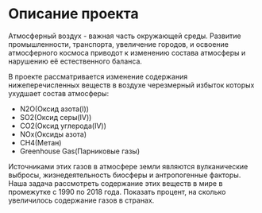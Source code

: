 # Описание проекта

Атмосферный воздух - важная часть окружающей среды. Развитие промышленности, транспорта, увеличение городов, и освоение атмосферного космоса приводот к изменению состава атмосферы и нарушению её естественного баланса.

В проекте рассматривается изменение содержания нижеперечисленных веществ в воздухе черезмерный избыток которых ухудшает состав атмосферы:

* N2O(Оксид азота(I))
* SO2(Оксид серы(IV))
* CO2(Оксид углерода(IV))
* NOx(Оксиды азота)
* CH4(Метан)
* Greenhouse Gas(Парниковые газы)
  
Источниками этих газов в атмосфере земли являются вулканические выбросы, жизнедеятельность биосферы и антропогенные факторы. Наша задача рассмотреть содержание этих веществ в мире в промежутке с 1990 по 2018 года. Показать процент, на сколько увеличилось содержание газов в странах.
